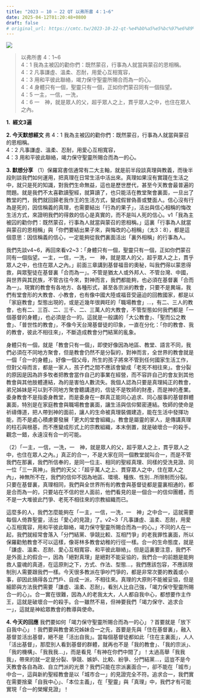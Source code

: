 ```yaml
---
title: "2023 – 10 – 22 QT 以弗所書 4：1~6"
date: 2025-04-12T01:20:48+0800
draft: false
# original_url: https://cmtc.tw/2023-10-22-qt-%e4%bb%a5%e5%bc%97%e6%89%80%e6%9b%b8-4%ef%bc%9a16
---
```


![](/images/qt.jpg)
> 以弗所書 4：1\~6  
> 4：1 我為主被囚的勸你們：既然蒙召，行事為人就當與蒙召的恩相稱。  
> 4：2 凡事謙虛、溫柔、忍耐，用愛心互相寬容，  
> 4：3 用和平彼此聯絡，竭力保守聖靈所賜合而為一的心。  
> 4：4 身體只有一個，聖靈只有一個，正如你們蒙召同有一個指望。  
> 4：5 一主，一信，一洗，  
> 4：6 一　神，就是眾人的父，超乎眾人之上，貫乎眾人之中，也住在眾人之內。

**1.  經文3遍**

**2. 今天默想經文**
弗 4：1 我為主被囚的勸你們：既然蒙召，行事為人就當與蒙召的恩相稱。  
4：2 凡事謙虛、溫柔、忍耐，用愛心互相寬容，  
4：3 用和平彼此聯絡，竭力保守聖靈所賜合而為一的心。

**3. 默想分享**
（1）保羅寫書信通常有二大主軸，就是前半段談真理與教義，而後半段則談我們如何運用，把真理在日常生活中活出來。真理如果沒有實踐在生活之中，就只是死的知識，對我們生命無益，這也是歷世歷代，甚至今天教會最普遍的問題。就是我們不太喜歡讀聖經，就算讀了，也只能活在教堂聚會裏面，一旦出了教堂的門，我們就回歸老我作王的生活方式，變成假冒偽善或雙面人。信心沒有行為是死的，因信稱義的真理，也需要結出「行為的果子」，活出與信心相稱的悔改生活方式，來證明我們的得救的信心是真實的，而不是叫人死的信心。v1「我為主被囚的勸你們：既然蒙召，行事為人就當與蒙召的恩相稱。」這裏「行事為人就當與蒙召的恩相稱」與「你們要結出果子來，與悔改的心相稱」（太3：8），都是這個意思：因信稱義的信心，一定能夠從我們裏面活出「裏外相稱」的行事為人。

我們先談v4\~6，再回來看v2\~3：「身體只有一個，聖靈只有一個，正如你們蒙召同有一個指望。一主，一信，一洗，一　神，就是眾人的父，超乎眾人之上，貫乎眾人之中，也住在眾人之內。」前面三章講到基督福音的奧秘，叫我們得以蒙恩得救，與眾聖徒在基督裏「合而為一」。不管是猶太人或外邦人、不管台灣、中國，與世界與其民族，不管古往今來，對神而言，我們都能夠，也必須在基督裏「合而為一」。現實的教會有各地方、各種形式，甚至各宗派的教會，只要不是異端，我們有堂會形的大教會、小教會，也有像中國大陸或福音受逼迫的回教國家，都是以「家庭教會」型態出現的，或是近幾年很興旺的「職場教會」…，有二、三人的教會，也有二、三百、二、三千、二、三萬人的大教會，不管型態如何我們都是「一個基督的身體」，也必須是合一的。這就是一般講的「大公教會」、「聖而公之教會」、「普世性的教會」，不像今天台灣基督徒的印象，一直在分化：「你的教會、我的教會，彼此不相往來」，不斷造成教會分門結黨的亂象。

身體只有一個，就是「教會只有一個」，即使好像因為地區、教堂、語言不同，我們必須在不同地方聚會，但是教會仍然不是分裂的，對神而言，全世界的教會就是一個「合一的身體」。好像一個父母，所生的孩子將來不管到任何國家生活工作，但對父母而言，都是一家人，孩子們之間不應該會變成「老死不相往來」。會分裂的原因是因為許多牧者把教會當作自己的事業在經營，而不容許自己的會友到其他教會與其他肢體連結，為的是害怕人數流失。我個人認為只要是真理純正的教會，弟兄姊妹是可以到不同地方聚會聽講道的，信徒不是牧師的財產，而是神的產業。委身教會不是指委身教堂，而是委身在一群真正能同心追求、同心服事的基督群體裏面，特別是在家庭教會與職場教會裏面，讓生活與信仰緊密連結。牧師的使命是祈禱傳道，把人帶到神的面前，讓人的生命被真理裝備建造，能在生活中發揮功能，而不是處心積慮要發展「更大的堂會組織」。教會是屬靈的家人，是傳講真理的柱石與根基，而不應變成形式上的宗教組織，本末倒置，就是破壞合一的殺手。觀念一錯，永遠沒有合一的可能。

（2）「一主，一信，一洗，一　神，就是眾人的父，超乎眾人之上，貫乎眾人之中，也住在眾人之內。」真正的合一，不是大家在同一個教堂就叫合一，而是不管我們在那裏，我們所信奉的，是同一位主、相同的聖經真理、同樣的受洗見證、同一位「三一真神」。我們的天父：「超乎萬人之上、貫穿眾人之中，住在眾人之內」，神無所不在，我們的信仰不因為地區、環境、種族、性別…所限制而分裂。只要在基督裏，真理相同，我們與全世界所有的教會與基督徒都是靈裏相通的，都是合而為一的，只要站在不信的世人面前，他們看見的是一個合一的信仰團體，而不是一大堆彼此鬥爭、老死不相往來的宗教組織而已。

這麼多的人，我們怎麼能夠在「一主，一信，一洗，一　神」之中合一，這就需要每個人倚靠聖靈，活出「愛心的見證」了。v2\~3「凡事謙虛、溫柔、忍耐，用愛心互相寬容，用和平彼此聯絡，竭力保守聖靈所賜合而為一的心。」不同的人在一起，我們就經常會落入「分門結黨、爭競比較、互相鬥爭」的老我罪性裏面，所以保羅勸勉教會不可以這樣，像哥林多教會幼稚的行徑一樣。合一的生命態度，就是「謙虛、溫柔、忍耐、愛心互相寬容、和平彼此聯絡」。但是這裏要注意，我們不是外面上的假合一，因為「絕對真理」是絕對不能妥協的，我們合一的前題是能夠救人靈魂的真道，在這原則之下，方式、作法、型態…，我們應該包容，不應該限制別人需要跟我們一樣。今天很多教派在爭吵鬥爭的，都是非常次要的教義或小事，卻因此搞得各立門戶、自成一派，不相往來。真理的大原則不能被妥協，但是細節與方法我們需要「謙虛、溫柔、忍耐」，看別人比自己強，「竭力保守聖靈所賜合一的心」。合一實在很難，因為人的老我太大，人人都自我中心，都想要作主作王，這就是破壞合一的殺手。合一雖然不易，但神要我們「竭力保守、追求合一」，這就是神給眾教會的教導與使命。

**4. 今天的回應**
我們要如何「竭力保守聖靈所賜合而為一的心」？首要就是「放下自我中心」！我們要與教會弟兄姊妹合一之先，首要是先與「住在基督裏」，融入基督並活出基督，絕不是「活出自我」。當每個基督徒都如此「住在主裏面」，人人「活出基督」，那麼別人看到基督的群體，就再也不是「我的教會」、「我的宗派」、「我的機構」、「我我我…」，而是看見「有神在你們中間了」！太過高舉「我我我」，帶來的就一定是分裂、爭競、嫉妒、比較、紛爭、分門結黨…，這豈不是今天教會各自為政、自立門派的光景？我們只能在宗派裏面合一，卻不能在「城市」中合一，這與新約聖經教會是以「城市合一」的見證完全不符。追求合一，我們實在需要捨棄「自我中心」、「本位主義」，在「聖靈」與「真理」中，我們才有可能實現「合一的榮耀見證」！
